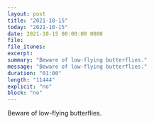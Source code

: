 ```yaml
---
layout: post
title: "2021-10-15"
today: "2021-10-15"
date: 2021-10-15 00:00:00 0000
file:
file_itunes:
excerpt:
summary: "Beware of low-flying butterflies."
message: "Beware of low-flying butterflies."
duration: "01:00"
length: "11444"
explicit: "no"
block: "no"
---
```

Beware of low-flying butterflies.

